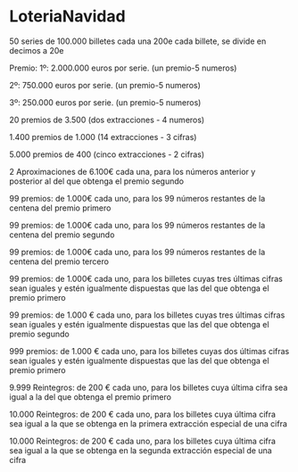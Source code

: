 # LoteriaNavidad

50 series de 100.000 billetes cada una
200e cada billete, se divide en decimos a 20e

Premio:
1º: 2.000.000 euros por serie. (un premio-5 numeros)

2º: 750.000 euros por serie. (un premio-5 numeros)

3º: 250.000 euros por serie. (un premio-5 numeros)

20 premios de 3.500 (dos extracciones - 4 numeros)

1.400 premios de 1.000 (14 extracciones - 3 cifras)

5.000 premios de 400 (cinco extracciones - 2 cifras)

2 Aproximaciones de 6.100€ cada una, para los números anterior y posterior al del que obtenga el
premio segundo

99 premios: de 1.000€ cada uno, para los 99 números restantes de la centena del premio
primero

99 premios: de 1.000€ cada uno, para los 99 números restantes de la centena del premio
segundo

99 premios: de 1.000€ cada uno, para los 99 números restantes de la centena del premio
tercero

99 premios: de 1.000€ cada uno, para los billetes cuyas tres últimas cifras sean iguales y estén
igualmente dispuestas que las del que obtenga el premio primero

99 premios: de 1.000 € cada uno, para los billetes cuyas tres últimas cifras sean iguales y estén
igualmente dispuestas que las del que obtenga el premio segundo

999 premios: de 1.000 € cada uno, para los billetes cuyas dos últimas cifras sean iguales y estén
igualmente dispuestas que las del que obtenga el premio primero

9.999 Reintegros: de 200 € cada uno, para los billetes cuya última cifra sea igual a la del que
obtenga el premio primero

10.000 Reintegros: de 200 € cada uno, para los billetes cuya última cifra sea igual a la que se
obtenga en la primera extracción especial de una cifra

10.000 Reintegros: de 200 € cada uno, para los billetes cuya última cifra sea igual a la que se
obtenga en la segunda extracción especial de una cifra
